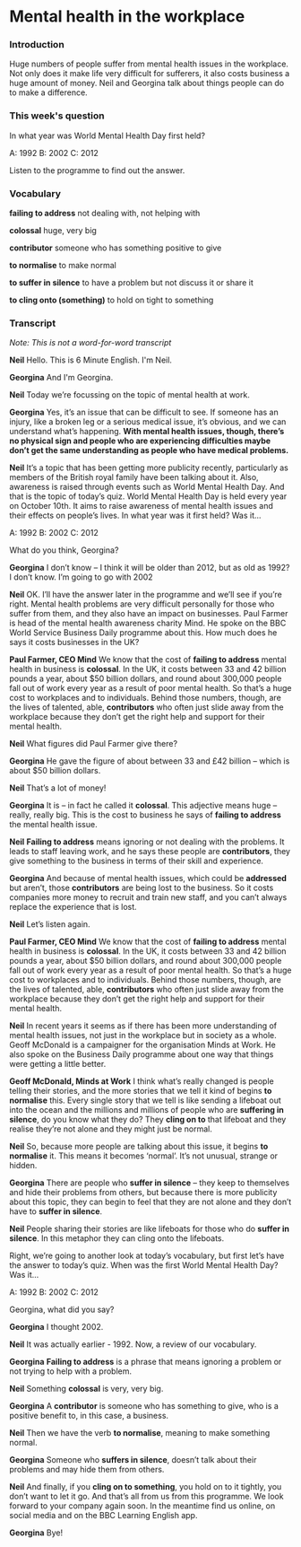 # Mental health in the workplace

### Introduction

Huge numbers of people suffer from mental health issues in the workplace. Not only does it make life very difficult for sufferers, it also costs business a huge amount of money. Neil and Georgina talk about things people can do to make a difference.

### This week's question

In what year was World Mental Health Day first held?

A: 1992
B: 2002
C: 2012

Listen to the programme to find out the answer.

### Vocabulary

**failing to address**
not dealing with, not helping with

**colossal**
huge, very big

**contributor**
someone who has something positive to give

**to normalise**
to make normal

**to suffer in silence**
to have a problem but not discuss it or share it

**to cling onto (something)**
to hold on tight to something

### Transcript 

*Note: This is not a word-for-word transcript*     

**Neil**
Hello. This is 6 Minute English. I'm Neil.

**Georgina**
And I'm Georgina.

**Neil**
Today we’re focussing on the topic of mental health at work.

**Georgina**
Yes, it’s an issue that can be difficult to see. If someone has an injury, like a broken leg or a serious medical issue, it’s obvious, and we can understand what’s happening. **With mental health issues, though, there’s no physical sign and people who are experiencing difficulties maybe don’t get the same understanding as people who have medical problems.**

**Neil**
It’s a topic that has been getting more publicity recently, particularly as members of the British royal family have been talking about it. Also, awareness is raised through events such as World Mental Health Day. And that is the topic of today’s quiz. World Mental Health Day is held every year on October 10th. It aims to raise awareness of mental health issues and their effects on people’s lives. In what year was it first held? Was it...

A: 1992
B: 2002
C: 2012

What do you think, Georgina?

**Georgina**
I don’t know – I think it will be older than 2012, but as old as 1992? I don’t know. I’m going to go with 2002

**Neil**
OK. I’ll have the answer later in the programme and we’ll see if you’re right. Mental health problems are very difficult personally for those who suffer from them, and they also have an impact on businesses. Paul Farmer is head of the mental health awareness charity Mind. He spoke on the BBC World Service Business Daily programme about this. How much does he says it costs businesses in the UK?

**Paul Farmer, CEO Mind** 
We know that the cost of **failing to address** mental health in business is **colossal**. In the UK, it costs between 33 and 42 billion pounds a year, about $50 billion dollars, and round about 300,000 people fall out of work every year as a result of poor mental health. So that’s a huge cost to workplaces and to individuals. Behind those numbers, though, are the lives of talented, able, **contributors** who often just slide away from the workplace because they don’t get the right help and support for their mental health.

**Neil**
What figures did Paul Farmer give there?

**Georgina**
He gave the figure of about between 33 and £42 billion – which is about $50 billion dollars.

**Neil**
That’s a lot of money!

**Georgina**
It is – in fact he called it **colossal**. This adjective means huge – really, really big. This is the cost to business he says of **failing to address** the mental health issue.

**Neil**
**Failing to address** means ignoring or not dealing with the problems. It leads to staff leaving work, and he says these people are **contributors**, they give something to the business in terms of their skill and experience.

**Georgina**
And because of mental health issues, which could be **addressed** but aren’t, those **contributors** are being lost to the business. So it costs companies more money to recruit and train new staff, and you can’t always replace the experience that is lost.

**Neil**
Let’s listen again.

**Paul Farmer, CEO Mind**
We know that the cost of **failing to address** mental health in business is **colossal**. In the UK, it costs between 33 and 42 billion pounds a year, about $50 billion dollars, and round about 300,000 people fall out of work every year as a result of poor mental health. So that’s a huge cost to workplaces and to individuals. Behind those numbers, though, are the lives of talented, able, **contributors** who often just slide away from the workplace because they don’t get the right help and support for their mental health.

**Neil**
In recent years it seems as if there has been more understanding of mental health issues, not just in the workplace but in society as a whole. Geoff McDonald is a campaigner for the organisation Minds at Work. He also spoke on the Business Daily programme about one way that things were getting a little better.

**Geoff McDonald, Minds at Work** 
I think what’s really changed is people telling their stories, and the more stories that we tell it kind of begins **to normalise** this. Every single story that we tell is like sending a lifeboat out into the ocean and the millions and millions of people who are **suffering in silence**, do you know what they do? They **cling on to** that lifeboat and they realise they’re not alone and they might just be normal.

**Neil**
So, because more people are talking about this issue, it begins **to normalise** it. This means it becomes ‘normal’. It’s not unusual, strange or hidden.

**Georgina**
There are people who **suffer in silence** – they keep to themselves and hide their problems from others, but because there is more publicity about this topic, they can begin to feel that they are not alone and they don’t have to **suffer in silence**.

**Neil**
People sharing their stories are like lifeboats for those who do **suffer in silence**. In this metaphor they can cling onto the lifeboats.

Right, we’re going to another look at today’s vocabulary, but first let’s have the answer to today’s quiz. When was the first World Mental Health Day? Was it...

A: 1992
B: 2002
C: 2012

Georgina, what did you say?

**Georgina**
I thought 2002.

**Neil**
It was actually earlier - 1992. Now, a review of our vocabulary.

**Georgina**
**Failing to address** is a phrase that means ignoring a problem or not trying to help with a problem.

**Neil**
Something **colossal** is very, very big.

**Georgina**
A **contributor** is someone who has something to give, who is a positive benefit to, in this case, a business.

**Neil**
Then we have the verb **to normalise**, meaning to make something normal.

**Georgina**
Someone who **suffers in silence**, doesn’t talk about their problems and may hide them from others.

**Neil**
And finally, if you **cling on to something**, you hold on to it tightly, you don’t want to let it go. And that’s all from us from this programme. We look forward to your company again soon. In the meantime find us online, on social media and on the BBC Learning English app.

**Georgina**
Bye!